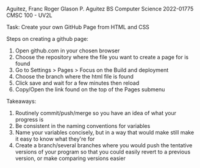 Aguitez, Franc Roger Glason P. Aguitez
BS Computer Science
2022-01775
CMSC 100 - UV2L

Task: Create your own GitHub Page from HTML and CSS

Steps on creating a github page:
1. Open github.com in your chosen browser
2. Choose the repository where the file you want to create a   page for is found
3. Go to Settings > Pages > Focus on the Build and deployment
4. Choose the branch where the html file is found
5. Click save and wait for a few minutes then reload
6. Copy/Open the link found on the top of the Pages submenu

Takeaways:
1. Routinely commit/push/merge so you have an idea of what
your progress is
2. Be consistent in the naming conventions for variables
3. Name your variables concisely, but in a way that would make
still make it easy to know what they're for
4. Create a branch/several branches where you would push the tentative versions of your program so that you could easily revert to a previous version, or make comparing versions easier



